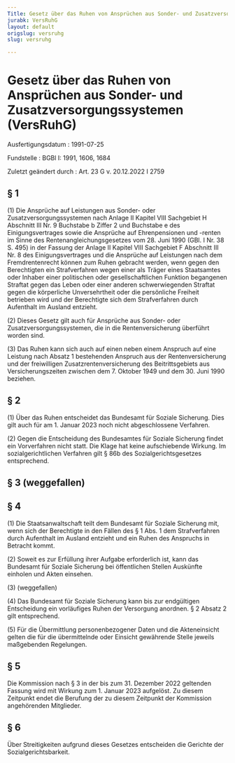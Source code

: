 ```yaml
---
Title: Gesetz über das Ruhen von Ansprüchen aus Sonder- und Zusatzversorgungssystemen
jurabk: VersRuhG
layout: default
origslug: versruhg
slug: versruhg

---
```


# Gesetz über das Ruhen von Ansprüchen aus Sonder- und Zusatzversorgungssystemen (VersRuhG)

Ausfertigungsdatum
:   1991-07-25

Fundstelle
:   BGBl I: 1991, 1606, 1684

Zuletzt geändert durch
:   Art. 23 G v. 20.12.2022 I 2759


## § 1

(1) Die Ansprüche auf Leistungen aus Sonder- oder
Zusatzversorgungssystemen nach Anlage II Kapitel VIII Sachgebiet H
Abschnitt III Nr. 9 Buchstabe b Ziffer 2 und Buchstabe e des
Einigungsvertrages sowie die Ansprüche auf Ehrenpensionen und -renten
im Sinne des Rentenangleichungsgesetzes vom 28. Juni 1990 (GBl. I Nr.
38 S. 495) in der Fassung der Anlage II Kapitel VIII Sachgebiet F
Abschnitt III Nr. 8 des Einigungsvertrages und die Ansprüche auf
Leistungen nach dem Fremdrentenrecht können zum Ruhen gebracht werden,
wenn gegen den Berechtigten ein Strafverfahren wegen einer als Träger
eines Staatsamtes oder Inhaber einer politischen oder
gesellschaftlichen Funktion begangenen Straftat gegen das Leben oder
einer anderen schwerwiegenden Straftat gegen die körperliche
Unversehrtheit oder die persönliche Freiheit betrieben wird und der
Berechtigte sich dem Strafverfahren durch Aufenthalt im Ausland
entzieht.

(2) Dieses Gesetz gilt auch für Ansprüche aus Sonder- oder
Zusatzversorgungssystemen, die in die Rentenversicherung überführt
worden sind.

(3) Das Ruhen kann sich auch auf einen neben einem Anspruch auf eine
Leistung nach Absatz 1 bestehenden Anspruch aus der Rentenversicherung
und der freiwilligen Zusatzrentenversicherung des Beitrittsgebiets aus
Versicherungszeiten zwischen dem 7. Oktober 1949 und dem 30. Juni 1990
beziehen.


## § 2

(1) Über das Ruhen entscheidet das Bundesamt für Soziale Sicherung.
Dies gilt auch für am 1. Januar 2023 noch nicht abgeschlossene
Verfahren.

(2) Gegen die Entscheidung des Bundesamtes für Soziale Sicherung
findet ein Vorverfahren nicht statt. Die Klage hat keine aufschiebende
Wirkung. Im sozialgerichtlichen Verfahren gilt § 86b des
Sozialgerichtsgesetzes entsprechend.


## § 3 (weggefallen)



## § 4

(1) Die Staatsanwaltschaft teilt dem Bundesamt für Soziale Sicherung
mit, wenn sich der Berechtigte in den Fällen des § 1 Abs. 1 dem
Strafverfahren durch Aufenthalt im Ausland entzieht und ein Ruhen des
Anspruchs in Betracht kommt.

(2) Soweit es zur Erfüllung ihrer Aufgabe erforderlich ist, kann das
Bundesamt für Soziale Sicherung bei öffentlichen Stellen Auskünfte
einholen und Akten einsehen.

(3) (weggefallen)

(4) Das Bundesamt für Soziale Sicherung kann bis zur endgültigen
Entscheidung ein vorläufiges Ruhen der Versorgung anordnen. § 2 Absatz
2 gilt entsprechend.

(5) Für die Übermittlung personenbezogener Daten und die Akteneinsicht
gelten die für die übermittelnde oder Einsicht gewährende Stelle
jeweils maßgebenden Regelungen.


## § 5

Die Kommission nach § 3 in der bis zum 31. Dezember 2022 geltenden
Fassung wird mit Wirkung zum 1. Januar 2023 aufgelöst. Zu diesem
Zeitpunkt endet die Berufung der zu diesem Zeitpunkt der Kommission
angehörenden Mitglieder.


## § 6

Über Streitigkeiten aufgrund dieses Gesetzes entscheiden die Gerichte
der Sozialgerichtsbarkeit.

